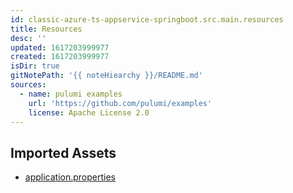 ```yaml
---
id: classic-azure-ts-appservice-springboot.src.main.resources
title: Resources
desc: ''
updated: 1617203999977
created: 1617203999977
isDir: true
gitNotePath: '{{ noteHiearchy }}/README.md'
sources:
  - name: pulumi examples
    url: 'https://github.com/pulumi/examples'
    license: Apache License 2.0
---
```

## Imported Assets

- [application.properties](/assets/application.properties)

